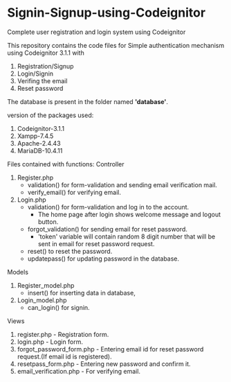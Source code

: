 # Signin-Signup-using-Codeignitor
Complete user registration and login system using Codeignitor

This repository contains the code files for Simple authentication mechanism using Codeignitor 3.1.1 with
1. Registration/Signup
2. Login/Signin
3. Verifing the email
4. Reset password

The database is present in the folder named **'database'**.

version of the packages used:

1. Codeignitor-3.1.1
2. Xampp-7.4.5
3. Apache-2.4.43
4. MariaDB-10.4.11

Files contained with functions:
Controller
1. Register.php
    - validation() for form-validation and sending email verification mail.
	 - verify_email() for verifying email.
2. Login.php
    - validation() for form-validation and log in to the account.
		- The home page after login shows welcome message and logout button.
	 - forgot_validation() for sending email for reset password.
	   - 'token' variable will contain random 8 digit number that will be sent in email for reset password request.
	 - reset() to reset the password.
	 - updatepass() for updating password in the database.
	 
Models
1. Register_model.php
   - insert() for inserting data in database,
2. Login_model.php
   - can_login() for signin.

Views
1. register.php - Registration form.
2. login.php - Login form.
3. forgot_password_form.php - Entering email id for reset password request.(If email id is registered).
4. resetpass_form.php - Entering new password and confirm it.
5. email_verification.php - For verifying email.
